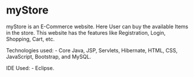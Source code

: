 # myStore

myStore is an E-Commerce website.
Here User can buy the available Items in the store.
This website has the features like Registration, Login, Shopping, Cart, etc.

Technologies used: - Core Java, JSP, Servlets, Hibernate, HTML, CSS, JavaScript, Bootstrap, and MySQL.

IDE Used: - Eclipse.
